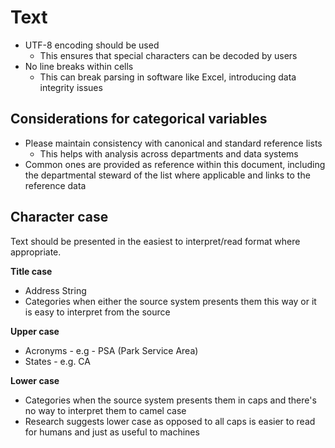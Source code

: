# Text

* UTF-8 encoding should be used
  * This ensures that special characters can be decoded by users
* No line breaks within cells
  * This can break parsing in software like Excel, introducing data integrity issues

## Considerations for categorical variables

* Please maintain consistency with canonical and standard reference lists
  * This helps with analysis across departments and data systems
* Common ones are provided as reference within this document, including the departmental steward of the list where applicable and links to the reference data

## Character case

Text should be presented in the easiest to interpret/read format where appropriate.

**Title case**

* Address String
* Categories when either the source system presents them this way or it is easy to interpret from the source

**Upper case**

* Acronyms - e.g - PSA \(Park Service Area\)
* States - e.g. CA

**Lower case**

* Categories when the source system presents them in caps and there's no way to interpret them to camel case
* Research suggests lower case as opposed to all caps is easier to read for humans and just as useful to machines



